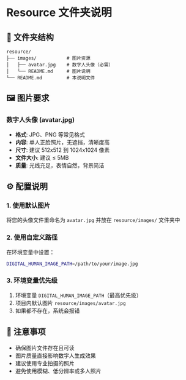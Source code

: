 # Resource 文件夹说明

## 📁 文件夹结构
```
resource/
├── images/           # 图片资源
│   ├── avatar.jpg    # 数字人头像（必需）
│   └── README.md     # 图片说明
└── README.md         # 本说明文件
```

## 🖼️ 图片要求

### 数字人头像 (avatar.jpg)
- **格式**: JPG、PNG 等常见格式
- **内容**: 单人正脸照片，无遮挡，清晰度高
- **尺寸**: 建议 512x512 到 1024x1024 像素
- **文件大小**: 建议 ≤ 5MB
- **质量**: 光线充足，表情自然，背景简洁

## ⚙️ 配置说明

### 1. 使用默认图片
将您的头像文件重命名为 `avatar.jpg` 并放在 `resource/images/` 文件夹中

### 2. 使用自定义路径
在环境变量中设置：
```bash
DIGITAL_HUMAN_IMAGE_PATH=/path/to/your/image.jpg
```

### 3. 环境变量优先级
1. 环境变量 `DIGITAL_HUMAN_IMAGE_PATH`（最高优先级）
2. 项目内默认图片 `resource/images/avatar.jpg`
3. 如果都不存在，系统会报错

## 🔧 注意事项

- 确保图片文件存在且可读
- 图片质量直接影响数字人生成效果
- 建议使用专业拍摄的照片
- 避免使用模糊、低分辨率或多人照片
